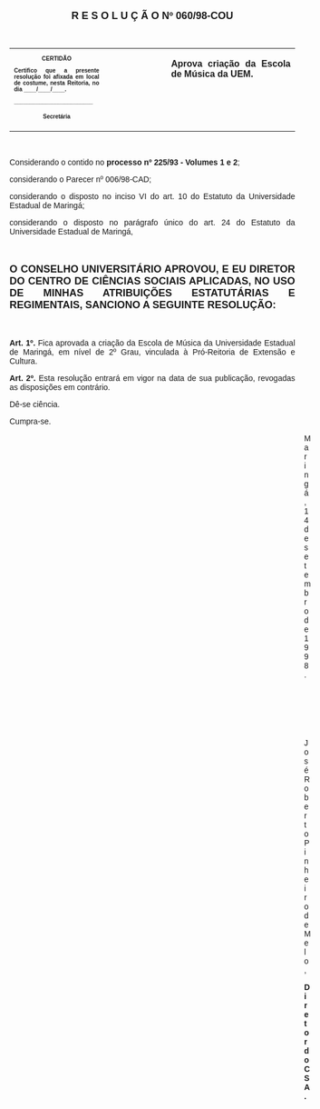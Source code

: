 <BODY>

<B><FONT FACE="Arial" SIZE=4><P ALIGN="CENTER">R E S O L U &Ccedil; &Atilde; O   Nº   060/98-COU</P>
</B></FONT><FONT FACE="Arial">
<P>&nbsp;</P></FONT>
<TABLE CELLSPACING=0 BORDER=0 CELLPADDING=7 WIDTH=596>
<TR><TD WIDTH="33%" VALIGN="TOP">
<B><FONT FACE="Arial" SIZE=1><P ALIGN="CENTER">CERTID&Atilde;O</P>
<P ALIGN="JUSTIFY">   Certifico que a presente resolu&ccedil;&atilde;o foi afixada em local de costume, nesta Reitoria, no dia ____/____/____.</P>
<P ALIGN="JUSTIFY"></P>
<P ALIGN="JUSTIFY">_________________________</P>
<P ALIGN="CENTER">Secret&aacute;ria</B></FONT></TD>
<TD WIDTH="22%" VALIGN="TOP">&nbsp;</TD>
<TD WIDTH="45%" VALIGN="TOP">
<B><FONT FACE="Arial"><P ALIGN="JUSTIFY">Aprova cria&ccedil;&atilde;o da Escola de M&uacute;sica da UEM.</B></FONT></TD>
</TR>
</TABLE>

<FONT FACE="Arial">
<P>&nbsp;</P>
<P ALIGN="JUSTIFY">&#9;Considerando o contido no <B>processo nº 225/93 - Volumes 1 e 2</B>;</P>
<P ALIGN="JUSTIFY">&#9;considerando o Parecer nº 006/98-CAD;</P>
<P ALIGN="JUSTIFY">&#9;considerando o disposto no inciso VI do art. 10 do Estatuto da Universidade Estadual de Maring&aacute;;</P>
<P ALIGN="JUSTIFY">&#9;considerando o disposto no par&aacute;grafo &uacute;nico do art. 24 do Estatuto da Universidade Estadual de Maring&aacute;,</P>
<P ALIGN="JUSTIFY"></P>
<P ALIGN="JUSTIFY">&nbsp;</P>
</FONT><B><FONT FACE="Arial" SIZE=4><P ALIGN="JUSTIFY">O CONSELHO UNIVERSIT&Aacute;RIO APROVOU, E EU DIRETOR DO CENTRO DE CI&Ecirc;NCIAS SOCIAIS APLICADAS, NO USO DE MINHAS ATRIBUI&Ccedil;&Otilde;ES ESTATUT&Aacute;RIAS E REGIMENTAIS, SANCIONO A SEGUINTE RESOLU&Ccedil;&Atilde;O:</P>
</B></FONT><FONT FACE="Arial"><P ALIGN="JUSTIFY"></P>
<P ALIGN="JUSTIFY">&nbsp;</P>
<P ALIGN="JUSTIFY">&#9;<B>Art. 1º. </B>Fica aprovada a cria&ccedil;&atilde;o da Escola de M&uacute;sica da Universidade Estadual de Maring&aacute;, em n&iacute;vel de 2º Grau, vinculada &agrave; Pr&oacute;-Reitoria de Extens&atilde;o e Cultura.</P>
<P ALIGN="JUSTIFY">&#9;<B>Art. 2º.</B> Esta resolu&ccedil;&atilde;o entrar&aacute; em vigor na data de sua publica&ccedil;&atilde;o, revogadas as disposi&ccedil;&otilde;es em contr&aacute;rio.</P>
<P>&#9;D&ecirc;-se ci&ecirc;ncia.</P>
<P>&#9;Cumpra-se.</P>
<DIR>
<DIR>
<DIR>
<DIR>
<DIR>
<DIR>
<DIR>
<DIR>
<DIR>
<DIR>
<DIR>
<DIR>
<DIR>

<P>Maring&aacute;, 14 de setembro de 1998.</P>

<P>&nbsp;</P>
<P>&nbsp;</P>
<P>&nbsp;</P>
<P>Jos&eacute; Roberto Pinheiro de Melo,</P>
<B><P>Diretor do CSA.</P></DIR>
</DIR>
</DIR>
</DIR>
</DIR>
</DIR>
</DIR>
</DIR>
</DIR>
</DIR>
</DIR>
</DIR>
</DIR>
</B></FONT></BODY>
